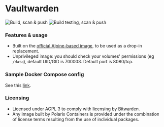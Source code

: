 # Vaultwarden

![Build, scan & push](https://github.com/Polarix-Containers/vaultwarden/actions/workflows/build.yml/badge.svg)
![Build testing, scan & push](https://github.com/Polarix-Containers/vaultwarden/actions/workflows/build-testing.yml/badge.svg)

### Features & usage
- Built on the [official Alpine-based image](https://github.com/dani-garcia/vaultwarden/tree/main/docker), to be used as a drop-in replacement.
- Unprivileged image: you should check your volumes' permissions (eg `/data`), default UID/GID is 700003. Default port is 8080/tcp.

### Sample Docker Compose config

See this [link](https://github.com/TommyTran732/Docker-Compose-Files/tree/main/vaultwarden).

### Licensing
- Licensed under AGPL 3 to comply with licensing by Bitwarden.
- Any image built by Polarix Containers is provided under the combination of license terms resulting from the use of individual packages.
